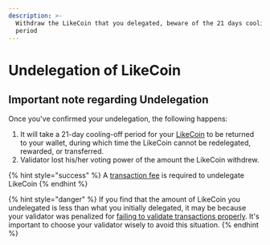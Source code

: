 ```yaml
---
description: >-
  Withdraw the LikeCoin that you delegated, beware of the 21 days cooling-off
  period
---
```


# Undelegation of LikeCoin

## Important note **regarding Undelegation**

Once you've confirmed your undelegation, the following happens:

1. It will take a 21-day cooling-off period for your [LikeCoin](https://like.co/) to be returned to your wallet, during which time the LikeCoin cannot be redelegated, rewarded, or transferred.
2. Validator lost his/her voting power of the amount the LikeCoin withdrew.

{% hint style="success" %}
A [transaction fee](../../wallet/transaction-fee.md) is required to undelegate LikeCoin
{% endhint %}

{% hint style="danger" %}
If you find that the amount of LikeCoin you undelegated is less than what you initially delegated, it may be because your validator was penalized for [failing to validate transactions properly](../../../user-guide/background.md#9e68). It's important to choose your validator wisely to avoid this situation.
{% endhint %}
